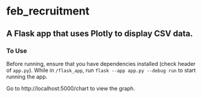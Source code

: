 # feb_recruitment
## A Flask app that uses Plotly to display CSV data.

### To Use
Before running, ensure that you have dependencies installed (check header of `app.py`).
While in `/flask_app`, run `flask --app app.py --debug run` to start running the app. 

Go to http://localhost:5000/chart to view the graph. 

